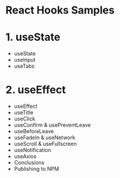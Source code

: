 # React Hooks Samples

# 1. useState
- useState
- useInput
- useTabs
# 2. useEffect
- useEffect
- useTitle
- useClick
- useConfirm & usePreventLeave
- useBeforeLeave
- useFadeIn & useNetwork
- useScroll & useFullscreen
- useNotification
- useAxios
- Conclusions
- Publishing to NPM
